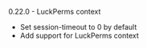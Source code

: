 0.22.0 - LuckPerms context

- Set session-timeout to 0 by default
- Add support for LuckPerms context